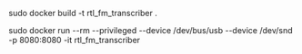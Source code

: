 sudo docker build -t rtl_fm_transcriber .

sudo docker run --rm --privileged --device /dev/bus/usb --device /dev/snd -p 8080:8080 -it rtl_fm_transcriber